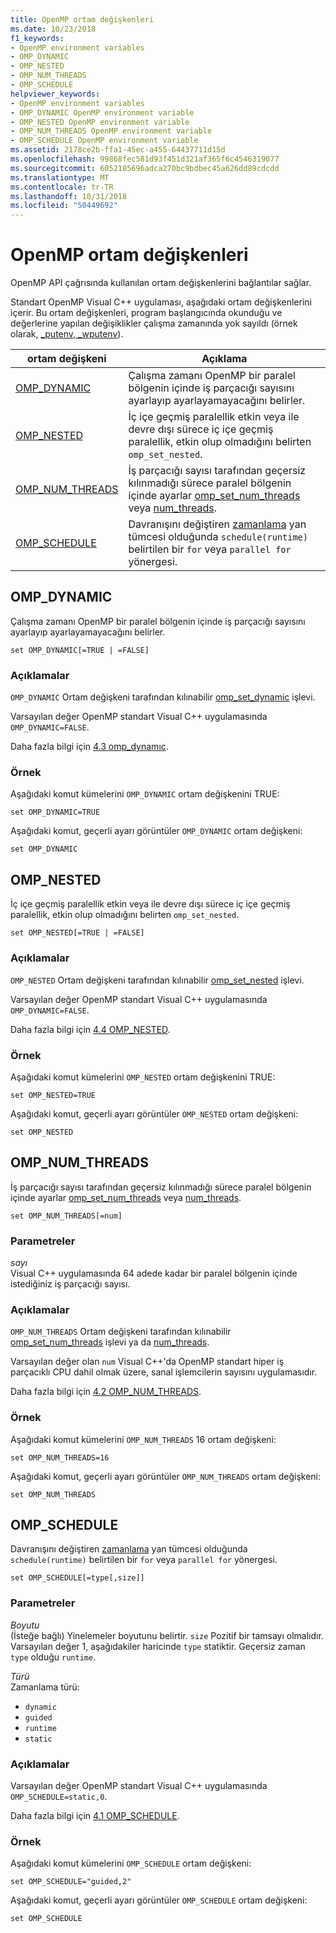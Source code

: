 ```yaml
---
title: OpenMP ortam değişkenleri
ms.date: 10/23/2018
f1_keywords:
- OpenMP environment variables
- OMP_DYNAMIC
- OMP_NESTED
- OMP_NUM_THREADS
- OMP_SCHEDULE
helpviewer_keywords:
- OpenMP environment variables
- OMP_DYNAMIC OpenMP environment variable
- OMP_NESTED OpenMP environment variable
- OMP_NUM_THREADS OpenMP environment variable
- OMP_SCHEDULE OpenMP environment variable
ms.assetid: 2178ce2b-ffa1-45ec-a455-64437711d15d
ms.openlocfilehash: 99868fec581d93f451d321af365f6c4546319077
ms.sourcegitcommit: 6052185696adca270bc9bdbec45a626dd89cdcdd
ms.translationtype: MT
ms.contentlocale: tr-TR
ms.lasthandoff: 10/31/2018
ms.locfileid: "50449692"
---
```

# <a name="openmp-environment-variables"></a>OpenMP ortam değişkenleri

OpenMP API çağrısında kullanılan ortam değişkenlerini bağlantılar sağlar.

Standart OpenMP Visual C++ uygulaması, aşağıdaki ortam değişkenlerini içerir. Bu ortam değişkenleri, program başlangıcında okunduğu ve değerlerine yapılan değişiklikler çalışma zamanında yok sayıldı (örnek olarak, [_putenv, _wputenv](../../../c-runtime-library/reference/putenv-wputenv.md)).

|ortam değişkeni|Açıklama|
|--------------------|-----------|
|[OMP_DYNAMIC](#omp-dynamic)|Çalışma zamanı OpenMP bir paralel bölgenin içinde iş parçacığı sayısını ayarlayıp ayarlayamayacağını belirler.|
|[OMP_NESTED](#omp-nested)|İç içe geçmiş paralellik etkin veya ile devre dışı sürece iç içe geçmiş paralellik, etkin olup olmadığını belirten `omp_set_nested`.|
|[OMP_NUM_THREADS](#omp-num-threads)|İş parçacığı sayısı tarafından geçersiz kılınmadığı sürece paralel bölgenin içinde ayarlar [omp_set_num_threads](openmp-functions.md#omp-set-num-threads) veya [num_threads](openmp-clauses.md#num-threads).|
|[OMP_SCHEDULE](#omp-schedule)|Davranışını değiştiren [zamanlama](openmp-clauses.md#schedule) yan tümcesi olduğunda `schedule(runtime)` belirtilen bir `for` veya `parallel for` yönergesi.|

## <a name="omp-dynamic"></a>OMP_DYNAMIC

Çalışma zamanı OpenMP bir paralel bölgenin içinde iş parçacığı sayısını ayarlayıp ayarlayamayacağını belirler.

```
set OMP_DYNAMIC[=TRUE | =FALSE]
```

### <a name="remarks"></a>Açıklamalar

`OMP_DYNAMIC` Ortam değişkeni tarafından kılınabilir [omp_set_dynamic](openmp-functions.md#omp-set-dynamic) işlevi.

Varsayılan değer OpenMP standart Visual C++ uygulamasında `OMP_DYNAMIC=FALSE`.

Daha fazla bilgi için [4.3 omp_dynamıc](../../../parallel/openmp/4-3-omp-dynamic.md).

### <a name="example"></a>Örnek

Aşağıdaki komut kümelerini `OMP_DYNAMIC` ortam değişkenini TRUE:

```
set OMP_DYNAMIC=TRUE
```

Aşağıdaki komut, geçerli ayarı görüntüler `OMP_DYNAMIC` ortam değişkeni:

```
set OMP_DYNAMIC
```

## <a name="omp-nested"></a>OMP_NESTED

İç içe geçmiş paralellik etkin veya ile devre dışı sürece iç içe geçmiş paralellik, etkin olup olmadığını belirten `omp_set_nested`.

```
set OMP_NESTED[=TRUE | =FALSE]
```

### <a name="remarks"></a>Açıklamalar

`OMP_NESTED` Ortam değişkeni tarafından kılınabilir [omp_set_nested](openmp-functions.md#omp-set-nested) işlevi.

Varsayılan değer OpenMP standart Visual C++ uygulamasında `OMP_DYNAMIC=FALSE`.

Daha fazla bilgi için [4.4 OMP_NESTED](../../../parallel/openmp/4-4-omp-nested.md).

### <a name="example"></a>Örnek

Aşağıdaki komut kümelerini `OMP_NESTED` ortam değişkenini TRUE:

```
set OMP_NESTED=TRUE
```

Aşağıdaki komut, geçerli ayarı görüntüler `OMP_NESTED` ortam değişkeni:

```
set OMP_NESTED
```

## <a name="omp-num-threads"></a>OMP_NUM_THREADS

İş parçacığı sayısı tarafından geçersiz kılınmadığı sürece paralel bölgenin içinde ayarlar [omp_set_num_threads](openmp-functions.md#omp-set-num-threads) veya [num_threads](openmp-clauses.md#num-threads).

```
set OMP_NUM_THREADS[=num]
```

### <a name="parameters"></a>Parametreler

*sayı*<br/>
Visual C++ uygulamasında 64 adede kadar bir paralel bölgenin içinde istediğiniz iş parçacığı sayısı.

### <a name="remarks"></a>Açıklamalar

`OMP_NUM_THREADS` Ortam değişkeni tarafından kılınabilir [omp_set_num_threads](openmp-functions.md#omp-set-num-threads) işlevi ya da [num_threads](openmp-clauses.md#num-threads).

Varsayılan değer olan `num` Visual C++'da OpenMP standart hiper iş parçacıklı CPU dahil olmak üzere, sanal işlemcilerin sayısını uygulamasıdır.

Daha fazla bilgi için [4.2 OMP_NUM_THREADS](../../../parallel/openmp/4-2-omp-num-threads.md).

### <a name="example"></a>Örnek

Aşağıdaki komut kümelerini `OMP_NUM_THREADS` 16 ortam değişkeni:

```
set OMP_NUM_THREADS=16
```

Aşağıdaki komut, geçerli ayarı görüntüler `OMP_NUM_THREADS` ortam değişkeni:

```
set OMP_NUM_THREADS
```

## <a name="omp-schedule"></a>OMP_SCHEDULE

Davranışını değiştiren [zamanlama](openmp-clauses.md#schedule) yan tümcesi olduğunda `schedule(runtime)` belirtilen bir `for` veya `parallel for` yönergesi.

```
set OMP_SCHEDULE[=type[,size]]
```

### <a name="parameters"></a>Parametreler

*Boyutu*<br/>
(İsteğe bağlı) Yinelemeler boyutunu belirtir. `size` Pozitif bir tamsayı olmalıdır. Varsayılan değer 1, aşağıdakiler haricinde `type` statiktir. Geçersiz zaman `type` olduğu `runtime`.

*Türü*<br/>
Zamanlama türü:

- `dynamic`
- `guided`
- `runtime`
- `static`

### <a name="remarks"></a>Açıklamalar

Varsayılan değer OpenMP standart Visual C++ uygulamasında `OMP_SCHEDULE=static,0`.

Daha fazla bilgi için [4.1 OMP_SCHEDULE](../../../parallel/openmp/4-1-omp-schedule.md).

### <a name="example"></a>Örnek

Aşağıdaki komut kümelerini `OMP_SCHEDULE` ortam değişkeni:

```
set OMP_SCHEDULE="guided,2"
```

Aşağıdaki komut, geçerli ayarı görüntüler `OMP_SCHEDULE` ortam değişkeni:

```
set OMP_SCHEDULE
```
